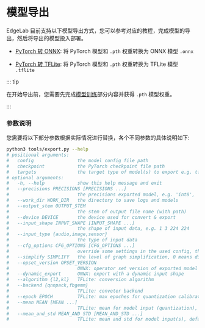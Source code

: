 # 模型导出

EdgeLab 目前支持以下模型导出方式，您可以参考对应的教程，完成模型的导出，然后将导出的模型投入部署。

- [PyTorch 转 ONNX](./pytorch_2_onnx.md): 将 PyTorch 模型和 `.pth` 权重转换为 ONNX 模型 `.onnx`

- [PyTorch 转 TFLite](./pytorch_2_tflite.md): 将 PyTorch 模型和 `.pth` 权重转换为 TFLite 模型 `.tflite`

::: tip

在开始导出前，您需要先完成[模型训练](../training/overview)部分内容并获得 `.pth` 模型权重。

:::

### 参数说明

您需要将以下部分参数根据实际情况进行替换，各个不同参数的具体说明如下:

```sh
python3 tools/export.py --help
# positional arguments:
#   config                the model config file path
#   checkpoint            the PyTorch checkpoint file path
#   targets               the target type of model(s) to export e.g. tflite onnx
# optional arguments:
#   -h, --help            show this help message and exit
#   --precisions PRECISIONS [PRECISIONS ...]
#                         the precisions exported model, e.g. 'int8', 'uint8', 'int16', 'float16' and 'float32'
#   --work_dir WORK_DIR   the directory to save logs and models
#   --output_stem OUTPUT_STEM
#                         the stem of output file name (with path)
#   --device DEVICE       the device used for convert & export
#   --input_shape INPUT_SHAPE [INPUT_SHAPE ...]
#                         the shape of input data, e.g. 1 3 224 224
#   --input_type {audio,image,sensor}
#                         the type of input data
#   --cfg_options CFG_OPTIONS [CFG_OPTIONS ...]
#                         override some settings in the used config, the key-value pair in 'xxx=yyy' format will be merged into config file
#   --simplify SIMPLIFY   the level of graph simplification, 0 means disable, max: 5
#   --opset_version OPSET_VERSION
#                         ONNX: operator set version of exported model
#   --dynamic_export      ONNX: export with a dynamic input shape
#   --algorithm {l2,kl}   TFLite: conversion algorithm
#   --backend {qnnpack,fbgemm}
#                         TFLite: conveter backend
#   --epoch EPOCH         TFLite: max epoches for quantization calibration
#   --mean MEAN [MEAN ...]
#                         TFLite: mean for model input (quantization), range: [0, 1], applied to all channels, using the average if multiple values are provided
#   --mean_and_std MEAN_AND_STD [MEAN_AND_STD ...]
#                         TFLite: mean and std for model input(s), defalut: [((0.0,), (1.0,))], calculated on normalized input(s), applied to all channel(s), using the average if multiple values are provided
```

